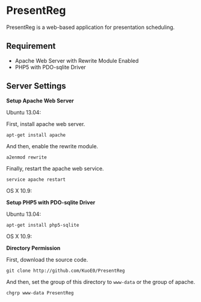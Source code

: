 PresentReg
==========

PresentReg is a web-based application for presentation scheduling.

Requirement
-----------

- Apache Web Server with Rewrite Module Enabled
- PHP5 with PDO-sqlite Driver

Server Settings
---------------

**Setup Apache Web Server**

Ubuntu 13.04:

First, install apache web server.

	apt-get install apache

And then, enable the rewrite module.

	a2enmod rewrite

Finally, restart the apache web service.

	service apache restart

OS X 10.9:



**Setup PHP5 with PDO-sqlite Driver**

Ubuntu 13.04:

	apt-get install php5-sqlite

OS X 10.9:

**Directory Permission**

First, download the source code.
	
	git clone http://github.com/KuoE0/PresentReg

And then, set the group of this directory to `www-data` or the group of apache.
	
	chgrp www-data PresentReg

